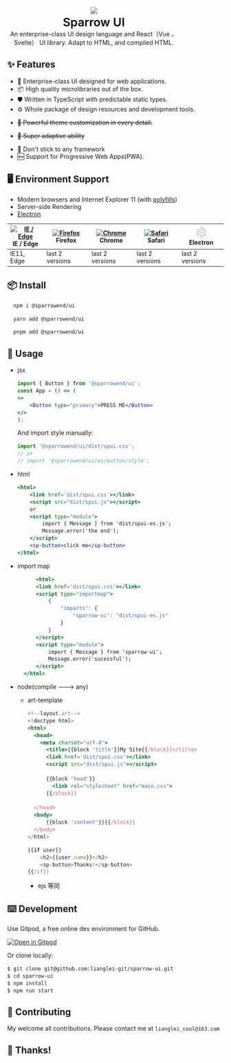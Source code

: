 
<div align="center" style="width: 80%">
  <a href="https://sparrowui.cn">
    <img width="200" src="http://www.sparrowui.cn/6f510c040accd6425367b03b7f930462.png">
  </a>
</div>


<div align="center" style="width: 80%; font-size:27px; font-weight: 600;color:#000">Sparrow UI</div>

<div align="center" style="width: 80%">
An enterprise-class UI design language and React（Vue 、Svelte） UI library. Adapt to HTML,   
and compiled HTML.
</div>

## ✨ Features

- 🌈 Enterprise-class UI designed for web applications.
- 📦 High quality microlibraries out of the box.
- 🛡 Written in TypeScript with predictable static types.
- ⚙️ Whole package of design resources and development tools.
- <p style="text-decoration:line-through">🎨 Powerful theme customization in every detail.</p>
- <p style="text-decoration:line-through">🚌 Super adaptive ability</p>
- 🐍 Don't stick to any framework
- 🆕 Support for Progressive Web Apps(PWA).

## 🖥 Environment Support

- Modern browsers and Internet Explorer 11 (with [polyfills](https://stackoverflow.com/questions/57020976/polyfills-in-2019-for-ie11))
- Server-side Rendering
- [Electron](https://www.electronjs.org/)

| [<img src="https://raw.githubusercontent.com/alrra/browser-logos/master/src/edge/edge_48x48.png" alt="IE / Edge" width="24px" height="24px" />](http://godban.github.io/browsers-support-badges/)<br>IE / Edge | [<img src="https://raw.githubusercontent.com/alrra/browser-logos/master/src/firefox/firefox_48x48.png" alt="Firefox" width="24px" height="24px" />](http://godban.github.io/browsers-support-badges/)<br>Firefox | [<img src="https://raw.githubusercontent.com/alrra/browser-logos/master/src/chrome/chrome_48x48.png" alt="Chrome" width="24px" height="24px" />](http://godban.github.io/browsers-support-badges/)<br>Chrome | [<img src="https://raw.githubusercontent.com/alrra/browser-logos/master/src/safari/safari_48x48.png" alt="Safari" width="24px" height="24px" />](http://godban.github.io/browsers-support-badges/)<br>Safari | [<img src="https://raw.githubusercontent.com/alrra/browser-logos/master/src/electron/electron_48x48.png" alt="Electron" width="24px" height="24px" />](http://godban.github.io/browsers-support-badges/)<br>Electron |
| --- | --- | --- | --- | --- |
| IE11, Edge | last 2 versions | last 2 versions | last 2 versions | last 2 versions |

## 📦 Install

```bash
  npm i @sparrowend/ui
```
```bash
  yarn add @sparrowend/ui
```
```bash
  pnpm add @sparrowend/ui
```

## 🔨 Usage
- jsx
    ```jsx
    import { Button } from '@sparrowend/ui';
    const App = () => (
    <>
        <Button type="primary">PRESS ME</Button>
    </>
    );
    ```
    And import style manually:

    ```jsx
    import '@sparrowend/ui/dist/spui.css';
    // or
    // import '@sparrowend/ui/es/button/style';
    ```
- html
    ```jsx
    <html>
        <link href='dist/spui.css'></link>
        <script src="dist/spui.js"></script>
        or
        <script type="module">
            import { Message } from 'dist/spui-es.js';
            Message.error('the end');
        </script>
        <sp-button>click me</sp-button>
    </html>
    ```
- import map
  ```jsx
        <html>
        <link href='dist/spui.css'></link>
        <script type="importmap">
            {
                "imports": {
                    "sparrow-ui": "dist/spui-es.js"
                }
            }
        </script>
        <script type="module">
            import { Message } from 'sparrow-ui';
            Message.error('sucessful');
        </script>
    </html>
  ```
- node(compile ---> any)
  - art-template
    ```jsx
    <!--layout.art-->
    <!doctype html>
    <html>
      <head>
        <meta charset="utf-8">
          <title>{{block 'title'}}My Site{{/block}}</title>
          <link href='dist/spui.css'></link>
          <script src="dist/spui.js"></script>

          {{block 'head'}}
            <link rel="stylesheet" href="main.css">
          {{/block}}

      </head>
      <body>
          {{block 'content'}}{{/block}}
      </body>
    </html>
    ```
    ```js
    {{if user}}
        <h2>{{user.name}}</h2>
        <sp-button>Thanks!</sp-button>
    {{/if}}
    ```
    - ejs 等同

  

## ⌨️ Development
Use Gitpod, a free online dev environment for GitHub.

[![Open in Gitpod](https://gitpod.io/button/open-in-gitpod.svg)](https://gitpod.io/#https://github.com/lianglei-git/sparrow-ui)

Or clone locally:

```bash
$ git clone git@github.com:lianglei-git/sparrow-ui.git
$ cd sparrow-ui
$ npm install
$ npm run start
```

## 🤝 Contributing 
My welcome all contributions. Please contact me at `lianglei_cool@163.com`

## 🙇 Thanks!